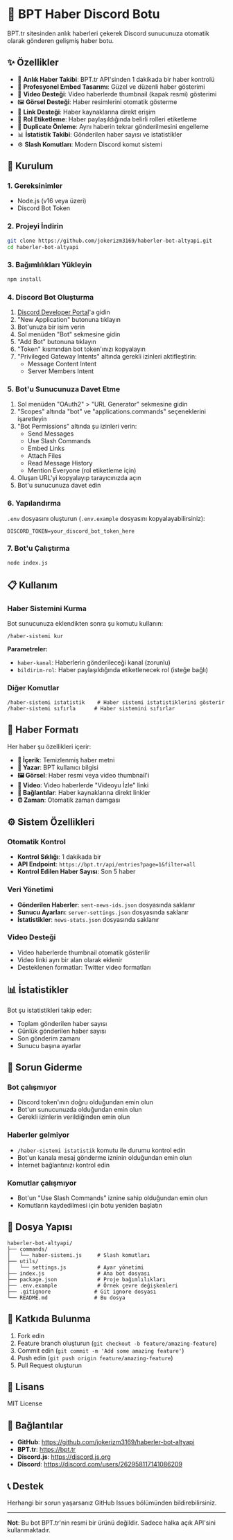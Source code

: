 # 📰 BPT Haber Discord Botu

BPT.tr sitesinden anlık haberleri çekerek Discord sunucunuza otomatik olarak gönderen gelişmiş haber botu.

## ✨ Özellikler

- 📰 **Anlık Haber Takibi**: BPT.tr API'sinden 1 dakikada bir haber kontrolü
- 🎨 **Profesyonel Embed Tasarımı**: Güzel ve düzenli haber gösterimi
- 🎥 **Video Desteği**: Video haberlerde thumbnail (kapak resmi) gösterimi
- 🖼️ **Görsel Desteği**: Haber resimlerini otomatik gösterme
- 🔗 **Link Desteği**: Haber kaynaklarına direkt erişim
- 👥 **Rol Etiketleme**: Haber paylaşıldığında belirli rolleri etiketleme
- 🚫 **Duplicate Önleme**: Aynı haberin tekrar gönderilmesini engelleme
- 📊 **İstatistik Takibi**: Gönderilen haber sayısı ve istatistikler
- ⚙️ **Slash Komutları**: Modern Discord komut sistemi

## 🚀 Kurulum

### 1. Gereksinimler
- Node.js (v16 veya üzeri)
- Discord Bot Token

### 2. Projeyi İndirin
```bash
git clone https://github.com/jokerizm3169/haberler-bot-altyapi.git
cd haberler-bot-altyapi
```

### 3. Bağımlılıkları Yükleyin
```bash
npm install
```

### 4. Discord Bot Oluşturma

1. [Discord Developer Portal](https://discord.com/developers/applications)'a gidin
2. "New Application" butonuna tıklayın
3. Bot'unuza bir isim verin
4. Sol menüden "Bot" sekmesine gidin
5. "Add Bot" butonuna tıklayın
6. "Token" kısmından bot token'ınızı kopyalayın
7. "Privileged Gateway Intents" altında gerekli izinleri aktifleştirin:
   - Message Content Intent
   - Server Members Intent

### 5. Bot'u Sunucunuza Davet Etme

1. Sol menüden "OAuth2" > "URL Generator" sekmesine gidin
2. "Scopes" altında "bot" ve "applications.commands" seçeneklerini işaretleyin
3. "Bot Permissions" altında şu izinleri verin:
   - Send Messages
   - Use Slash Commands
   - Embed Links
   - Attach Files
   - Read Message History
   - Mention Everyone (rol etiketleme için)
4. Oluşan URL'yi kopyalayıp tarayıcınızda açın
5. Bot'u sunucunuza davet edin

### 6. Yapılandırma

`.env` dosyasını oluşturun (`.env.example` dosyasını kopyalayabilirsiniz):

```env
DISCORD_TOKEN=your_discord_bot_token_here
```

### 7. Bot'u Çalıştırma

```bash
node index.js
```

## 📋 Kullanım

### Haber Sistemini Kurma

Bot sunucunuza eklendikten sonra şu komutu kullanın:

```
/haber-sistemi kur
```

**Parametreler:**
- `haber-kanal`: Haberlerin gönderileceği kanal (zorunlu)
- `bildirim-rol`: Haber paylaşıldığında etiketlenecek rol (isteğe bağlı)

### Diğer Komutlar

```
/haber-sistemi istatistik    # Haber sistemi istatistiklerini gösterir
/haber-sistemi sıfırla      # Haber sistemini sıfırlar
```

## 🎨 Haber Formatı

Her haber şu özellikleri içerir:

- **📰 İçerik**: Temizlenmiş haber metni
- **👤 Yazar**: BPT kullanıcı bilgisi
- **🖼️ Görsel**: Haber resmi veya video thumbnail'i
- **🎥 Video**: Video haberlerde "Videoyu İzle" linki
- **🔗 Bağlantılar**: Haber kaynaklarına direkt linkler
- **⏰ Zaman**: Otomatik zaman damgası

## ⚙️ Sistem Özellikleri

### Otomatik Kontrol
- **Kontrol Sıklığı**: 1 dakikada bir
- **API Endpoint**: `https://bpt.tr/api/entries?page=1&filter=all`
- **Kontrol Edilen Haber Sayısı**: Son 5 haber

### Veri Yönetimi
- **Gönderilen Haberler**: `sent-news-ids.json` dosyasında saklanır
- **Sunucu Ayarları**: `server-settings.json` dosyasında saklanır
- **İstatistikler**: `news-stats.json` dosyasında saklanır

### Video Desteği
- Video haberlerde thumbnail otomatik gösterilir
- Video linki ayrı bir alan olarak eklenir
- Desteklenen formatlar: Twitter video formatları

## 📊 İstatistikler

Bot şu istatistikleri takip eder:
- Toplam gönderilen haber sayısı
- Günlük gönderilen haber sayısı
- Son gönderim zamanı
- Sunucu başına ayarlar

## 🔧 Sorun Giderme

### Bot çalışmıyor
- Discord token'ının doğru olduğundan emin olun
- Bot'un sunucunuzda olduğundan emin olun
- Gerekli izinlerin verildiğinden emin olun

### Haberler gelmiyor
- `/haber-sistemi istatistik` komutu ile durumu kontrol edin
- Bot'un kanala mesaj gönderme izninin olduğundan emin olun
- İnternet bağlantınızı kontrol edin

### Komutlar çalışmıyor
- Bot'un "Use Slash Commands" iznine sahip olduğundan emin olun
- Komutların kaydedilmesi için botu yeniden başlatın

## 📁 Dosya Yapısı

```
haberler-bot-altyapi/
├── commands/
│   └── haber-sistemi.js     # Slash komutları
├── utils/
│   └── settings.js          # Ayar yönetimi
├── index.js                 # Ana bot dosyası
├── package.json             # Proje bağımlılıkları
├── .env.example             # Örnek çevre değişkenleri
├── .gitignore              # Git ignore dosyası
└── README.md               # Bu dosya
```

## 🤝 Katkıda Bulunma

1. Fork edin
2. Feature branch oluşturun (`git checkout -b feature/amazing-feature`)
3. Commit edin (`git commit -m 'Add some amazing feature'`)
4. Push edin (`git push origin feature/amazing-feature`)
5. Pull Request oluşturun

## 📄 Lisans

MIT License

## 🔗 Bağlantılar

- **GitHub**: https://github.com/jokerizm3169/haberler-bot-altyapi
- **BPT.tr**: https://bpt.tr
- **Discord.js**: https://discord.js.org
- **Discord**: https://discord.com/users/262958117141086209

## 📞 Destek

Herhangi bir sorun yaşarsanız GitHub Issues bölümünden bildirebilirsiniz.

---

**Not**: Bu bot BPT.tr'nin resmi bir ürünü değildir. Sadece halka açık API'sini kullanmaktadır.
